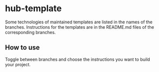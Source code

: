 # hub-template
Some technologies of maintained templates are listed in the names of the branches. Instructions for the templates are in the README.md files of the corresponding branches.
## How to use
Toggle between branches and choose the instructions you want to build your project.